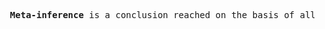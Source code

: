 <pre>
  <b>Meta-inference</b> is a conclusion reached on the basis of all possible methods of inference.
</pre>
